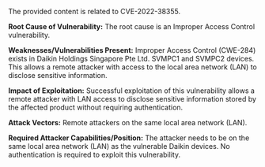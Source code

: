 The provided content is related to CVE-2022-38355.

**Root Cause of Vulnerability:**
The root cause is an Improper Access Control vulnerability.

**Weaknesses/Vulnerabilities Present:**
Improper Access Control (CWE-284) exists in Daikin Holdings Singapore Pte Ltd. SVMPC1 and SVMPC2 devices. This allows a remote attacker with access to the local area network (LAN) to disclose sensitive information.

**Impact of Exploitation:**
Successful exploitation of this vulnerability allows a remote attacker with LAN access to disclose sensitive information stored by the affected product without requiring authentication.

**Attack Vectors:**
Remote attackers on the same local area network (LAN).

**Required Attacker Capabilities/Position:**
The attacker needs to be on the same local area network (LAN) as the vulnerable Daikin devices. No authentication is required to exploit this vulnerability.